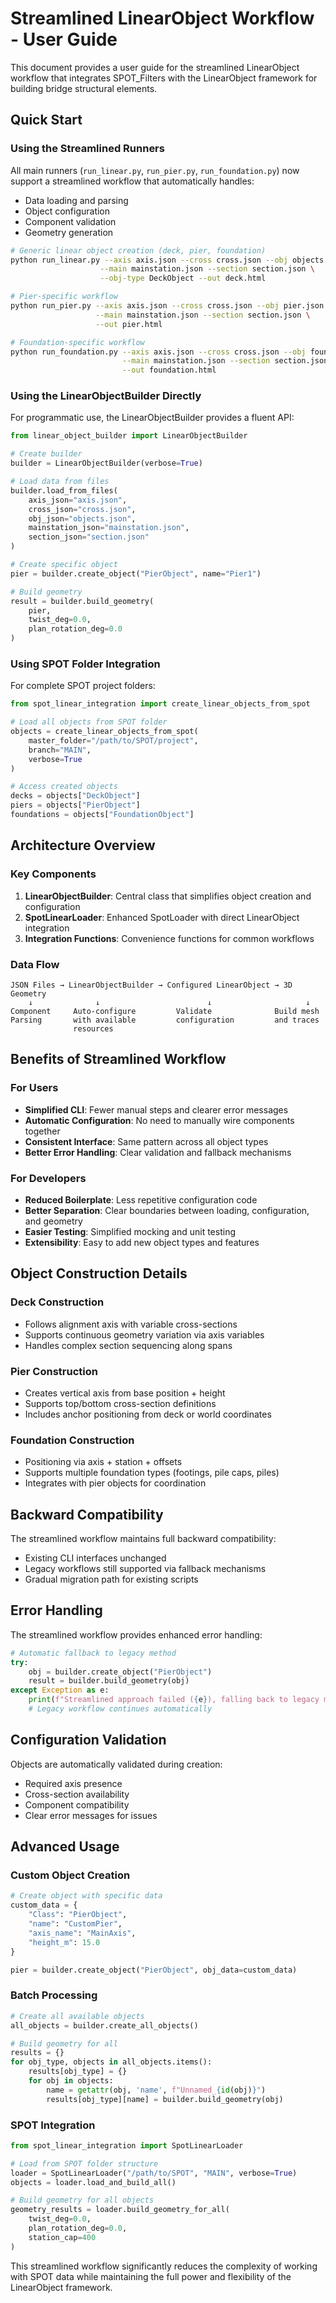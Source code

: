 # Streamlined LinearObject Workflow - User Guide

This document provides a user guide for the streamlined LinearObject workflow that integrates SPOT_Filters with the LinearObject framework for building bridge structural elements.

## Quick Start

### Using the Streamlined Runners

All main runners (`run_linear.py`, `run_pier.py`, `run_foundation.py`) now support a streamlined workflow that automatically handles:
- Data loading and parsing
- Object configuration  
- Component validation
- Geometry generation

```bash
# Generic linear object creation (deck, pier, foundation)
python run_linear.py --axis axis.json --cross cross.json --obj objects.json \
                    --main mainstation.json --section section.json \
                    --obj-type DeckObject --out deck.html

# Pier-specific workflow
python run_pier.py --axis axis.json --cross cross.json --obj pier.json \
                   --main mainstation.json --section section.json \
                   --out pier.html

# Foundation-specific workflow  
python run_foundation.py --axis axis.json --cross cross.json --obj foundation.json \
                         --main mainstation.json --section section.json \
                         --out foundation.html
```

### Using the LinearObjectBuilder Directly

For programmatic use, the LinearObjectBuilder provides a fluent API:

```python
from linear_object_builder import LinearObjectBuilder

# Create builder
builder = LinearObjectBuilder(verbose=True)

# Load data from files
builder.load_from_files(
    axis_json="axis.json",
    cross_json="cross.json", 
    obj_json="objects.json",
    mainstation_json="mainstation.json",
    section_json="section.json"
)

# Create specific object
pier = builder.create_object("PierObject", name="Pier1")

# Build geometry
result = builder.build_geometry(
    pier, 
    twist_deg=0.0,
    plan_rotation_deg=0.0
)
```

### Using SPOT Folder Integration

For complete SPOT project folders:

```python
from spot_linear_integration import create_linear_objects_from_spot

# Load all objects from SPOT folder
objects = create_linear_objects_from_spot(
    master_folder="/path/to/SPOT/project",
    branch="MAIN",
    verbose=True
)

# Access created objects
decks = objects["DeckObject"]
piers = objects["PierObject"] 
foundations = objects["FoundationObject"]
```

## Architecture Overview

### Key Components

1. **LinearObjectBuilder**: Central class that simplifies object creation and configuration
2. **SpotLinearLoader**: Enhanced SpotLoader with direct LinearObject integration
3. **Integration Functions**: Convenience functions for common workflows

### Data Flow

```
JSON Files → LinearObjectBuilder → Configured LinearObject → 3D Geometry
    ↓              ↓                        ↓                     ↓
Component     Auto-configure         Validate              Build mesh
Parsing       with available         configuration         and traces
              resources
```

## Benefits of Streamlined Workflow

### For Users
- **Simplified CLI**: Fewer manual steps and clearer error messages
- **Automatic Configuration**: No need to manually wire components together
- **Consistent Interface**: Same pattern across all object types
- **Better Error Handling**: Clear validation and fallback mechanisms

### For Developers  
- **Reduced Boilerplate**: Less repetitive configuration code
- **Better Separation**: Clear boundaries between loading, configuration, and geometry
- **Easier Testing**: Simplified mocking and unit testing
- **Extensibility**: Easy to add new object types and features

## Object Construction Details

### Deck Construction
- Follows alignment axis with variable cross-sections
- Supports continuous geometry variation via axis variables
- Handles complex section sequencing along spans

### Pier Construction  
- Creates vertical axis from base position + height
- Supports top/bottom cross-section definitions
- Includes anchor positioning from deck or world coordinates

### Foundation Construction
- Positioning via axis + station + offsets
- Supports multiple foundation types (footings, pile caps, piles)
- Integrates with pier objects for coordination

## Backward Compatibility

The streamlined workflow maintains full backward compatibility:
- Existing CLI interfaces unchanged
- Legacy workflows still supported via fallback mechanisms
- Gradual migration path for existing scripts

## Error Handling

The streamlined workflow provides enhanced error handling:

```python
# Automatic fallback to legacy method
try:
    obj = builder.create_object("PierObject")
    result = builder.build_geometry(obj)
except Exception as e:
    print(f"Streamlined approach failed ({e}), falling back to legacy method...")
    # Legacy workflow continues automatically
```

## Configuration Validation

Objects are automatically validated during creation:
- Required axis presence
- Cross-section availability  
- Component compatibility
- Clear error messages for issues

## Advanced Usage

### Custom Object Creation

```python
# Create object with specific data
custom_data = {
    "Class": "PierObject",
    "name": "CustomPier",
    "axis_name": "MainAxis",
    "height_m": 15.0
}

pier = builder.create_object("PierObject", obj_data=custom_data)
```

### Batch Processing

```python
# Create all available objects
all_objects = builder.create_all_objects()

# Build geometry for all
results = {}
for obj_type, objects in all_objects.items():
    results[obj_type] = {}
    for obj in objects:
        name = getattr(obj, 'name', f"Unnamed_{id(obj)}")
        results[obj_type][name] = builder.build_geometry(obj)
```

### SPOT Integration

```python
from spot_linear_integration import SpotLinearLoader

# Load from SPOT folder structure
loader = SpotLinearLoader("/path/to/SPOT", "MAIN", verbose=True)
objects = loader.load_and_build_all()

# Build geometry for all objects
geometry_results = loader.build_geometry_for_all(
    twist_deg=0.0,
    plan_rotation_deg=0.0,
    station_cap=400
)
```

This streamlined workflow significantly reduces the complexity of working with SPOT data while maintaining the full power and flexibility of the LinearObject framework.